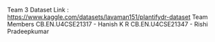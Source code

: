 Team 3
Dataset Link : https://www.kaggle.com/datasets/lavaman151/plantifydr-dataset
Team Members
CB.EN.U4CSE21317 - Hanish K R
CB.EN.U4CSE21347 - Rishi Pradeepkumar
